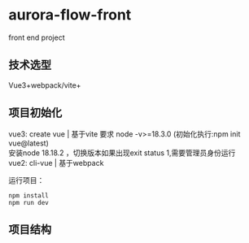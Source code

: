 # aurora-flow-front
front end project



## 技术选型
Vue3+webpack/vite+


## 项目初始化
vue3: create vue | 基于vite 要求 node -v>=18.3.0 (初始化执行:npm init vue@latest)   
    安装node 18.18.2 ，切换版本如果出现exit status 1,需要管理员身份运行       
vue2: cli-vue | 基于webpack     

运行项目：
```
npm install
npm run dev
```

## 项目结构










